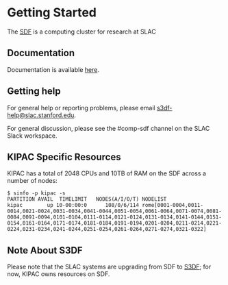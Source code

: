 Getting Started
===============

The [SDF](https://sdf.slac.stanford.edu/public/doc/#/) is a computing cluster for research at SLAC

Documentation
-------------

Documentation is available [here](https://sdf.slac.stanford.edu/public/doc/#/).

Getting help
------------

For general help or reporting problems, please email s3df-help@slac.stanford.edu.

For general discussion, please see the #comp-sdf channel on the SLAC Slack workspace.


KIPAC Specific Resources
----------------------------

KIPAC has a total of 2048 CPUs and 10TB of RAM on the SDF across a number of nodes:
```
$ sinfo -p kipac -s
PARTITION AVAIL  TIMELIMIT   NODES(A/I/O/T) NODELIST
kipac        up 10-00:00:0      108/0/6/114 rome[0001-0004,0011-0014,0021-0024,0031-0034,0041-0044,0051-0054,0061-0064,0071-0074,0081-0084,0091-0094,0101-0104,0111-0114,0121-0124,0131-0134,0141-0144,0151-0154,0161-0164,0171-0174,0181-0184,0191-0194,0201-0204,0211-0214,0221-0224,0231-0234,0241-0244,0251-0254,0261-0264,0271-0274,0321-0322]
```

Note About S3DF
---------------

Please note that the SLAC systems are upgrading from SDF to [S3DF](https://s3df.slac.stanford.edu/public/doc/#/); for now, KIPAC owns resources on SDF.

